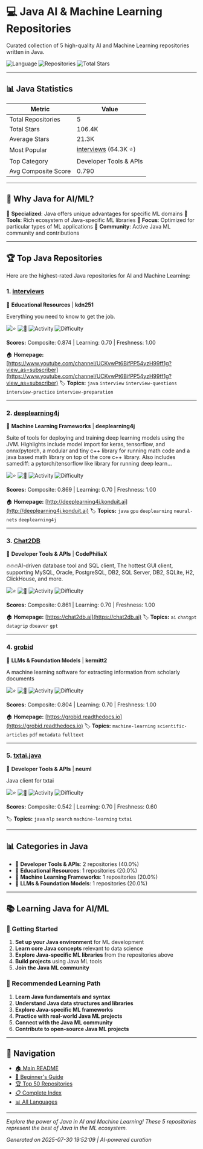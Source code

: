 # 💻 Java AI & Machine Learning Repositories

Curated collection of 5 high-quality AI and Machine Learning repositories written in Java.

![Language](https://img.shields.io/badge/Language-Java-blue) ![Repositories](https://img.shields.io/badge/Repositories-5-green) ![Total Stars](https://img.shields.io/badge/Total%20Stars-106.4K-yellow)

---

## 📊 Java Statistics

| Metric | Value |
|--------|--------|
| Total Repositories | 5 |
| Total Stars | 106.4K |
| Average Stars | 21.3K |
| Most Popular | [interviews](https://github.com/kdn251/interviews) (64.3K ⭐) |
| Top Category | Developer Tools & APIs |
| Avg Composite Score | 0.790 |

---

## 🎯 Why Java for AI/ML?

💼 **Specialized**: Java offers unique advantages for specific ML domains
🔧 **Tools**: Rich ecosystem of Java-specific ML libraries
🎯 **Focus**: Optimized for particular types of ML applications
🌟 **Community**: Active Java ML community and contributions

---

## 🏆 Top Java Repositories

Here are the highest-rated Java repositories for AI and Machine Learning:

### 1. [interviews](https://github.com/kdn251/interviews)

🔧 **Educational Resources** | **kdn251**

Everything you need to know to get the job.

![⭐](https://img.shields.io/badge/%E2%AD%90-64.3K-yellow) ![🍴](https://img.shields.io/badge/%F0%9F%8D%B4-12.9K-blue) ![Activity](https://img.shields.io/badge/Activity-Very%20Active-brightgreen) ![Difficulty](https://img.shields.io/badge/Difficulty-Intermediate-yellow)

**Scores:** Composite: 0.874 | Learning: 0.70 | Freshness: 1.00

🏠 **Homepage:** [https://www.youtube.com/channel/UCKvwPt6BifPP54yzH99ff1g?view_as=subscriber](https://www.youtube.com/channel/UCKvwPt6BifPP54yzH99ff1g?view_as=subscriber)
🏷️ **Topics:** `java` `interview` `interview-questions` `interview-practice` `interview-preparation`

---

### 2. [deeplearning4j](https://github.com/deeplearning4j/deeplearning4j)

🔧 **Machine Learning Frameworks** | **deeplearning4j**

Suite of tools for deploying and training deep learning models using the JVM. Highlights include model import for keras, tensorflow, and onnx/pytorch, a modular and tiny c++ library for running math code and a java based math library on top of the core c++ library. Also includes samediff: a pytorch/tensorflow like library for running deep learn...

![⭐](https://img.shields.io/badge/%E2%AD%90-14.1K-yellow) ![🍴](https://img.shields.io/badge/%F0%9F%8D%B4-3.9K-blue) ![Activity](https://img.shields.io/badge/Activity-Very%20Active-brightgreen) ![Difficulty](https://img.shields.io/badge/Difficulty-Intermediate-yellow)

**Scores:** Composite: 0.869 | Learning: 0.70 | Freshness: 1.00

🏠 **Homepage:** [http://deeplearning4j.konduit.ai](http://deeplearning4j.konduit.ai)
🏷️ **Topics:** `java` `gpu` `deeplearning` `neural-nets` `deeplearning4j`

---

### 3. [Chat2DB](https://github.com/CodePhiliaX/Chat2DB)

🔧 **Developer Tools & APIs** | **CodePhiliaX**

🔥🔥🔥AI-driven database tool and SQL client, The hottest GUI client, supporting MySQL, Oracle, PostgreSQL, DB2, SQL Server, DB2, SQLite, H2, ClickHouse, and more.

![⭐](https://img.shields.io/badge/%E2%AD%90-23.8K-yellow) ![🍴](https://img.shields.io/badge/%F0%9F%8D%B4-2.6K-blue) ![Activity](https://img.shields.io/badge/Activity-Very%20Active-brightgreen) ![Difficulty](https://img.shields.io/badge/Difficulty-Intermediate-yellow)

**Scores:** Composite: 0.861 | Learning: 0.70 | Freshness: 1.00

🏠 **Homepage:** [https://chat2db.ai](https://chat2db.ai)
🏷️ **Topics:** `ai` `chatgpt` `datagrip` `dbeaver` `gpt`

---

### 4. [grobid](https://github.com/kermitt2/grobid)

🔧 **LLMs & Foundation Models** | **kermitt2**

A machine learning software for extracting information from scholarly documents

![⭐](https://img.shields.io/badge/%E2%AD%90-4.2K-yellow) ![🍴](https://img.shields.io/badge/%F0%9F%8D%B4-499-blue) ![Activity](https://img.shields.io/badge/Activity-Very%20Active-brightgreen) ![Difficulty](https://img.shields.io/badge/Difficulty-Intermediate-yellow)

**Scores:** Composite: 0.804 | Learning: 0.70 | Freshness: 1.00

🏠 **Homepage:** [https://grobid.readthedocs.io](https://grobid.readthedocs.io)
🏷️ **Topics:** `machine-learning` `scientific-articles` `pdf` `metadata` `fulltext`

---

### 5. [txtai.java](https://github.com/neuml/txtai.java)

🔧 **Developer Tools & APIs** | **neuml**

Java client for txtai

![⭐](https://img.shields.io/badge/%E2%AD%90-38-yellow) ![🍴](https://img.shields.io/badge/%F0%9F%8D%B4-5-blue) ![Activity](https://img.shields.io/badge/Activity-Moderate-yellow) ![Difficulty](https://img.shields.io/badge/Difficulty-Advanced-red)

**Scores:** Composite: 0.542 | Learning: 0.70 | Freshness: 0.60

🏷️ **Topics:** `java` `nlp` `search` `machine-learning` `txtai`

---

## 📊 Categories in Java

- 🔧 **Developer Tools & APIs**: 2 repositories (40.0%)
- 🔧 **Educational Resources**: 1 repositories (20.0%)
- 🔧 **Machine Learning Frameworks**: 1 repositories (20.0%)
- 🔧 **LLMs & Foundation Models**: 1 repositories (20.0%)

---

## 📚 Learning Java for AI/ML

### 🎯 Getting Started
1. **Set up your Java environment** for ML development
2. **Learn core Java concepts** relevant to data science
3. **Explore Java-specific ML libraries** from the repositories above
4. **Build projects** using Java ML tools
5. **Join the Java ML community**

### 📖 Recommended Learning Path
1. **Learn Java fundamentals and syntax**
2. **Understand Java data structures and libraries**
3. **Explore Java-specific ML frameworks**
4. **Practice with real-world Java ML projects**
5. **Connect with the Java ML community**
6. **Contribute to open-source Java ML projects**

---

## 🧭 Navigation

- [🏠 Main README](../README.md)
- [🔰 Beginner's Guide](../BEGINNER_GUIDE.md)
- [🏆 Top 50 Repositories](../TOP_REPOSITORIES.md)
- [📋 Complete Index](../INDEX.md)
- [📊 All Languages](../README.md#-programming-languages)

---

*Explore the power of Java in AI and Machine Learning! These 5 repositories represent the best of Java in the ML ecosystem.*

*Generated on 2025-07-30 19:52:09 | AI-powered curation*
